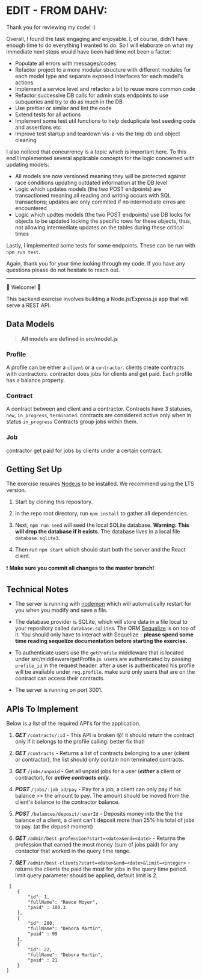 # EDIT - FROM DAHV:
Thank you for reviewing my code! :)

Overall, I found the task engaging and enjoyable.
I, of course, didn't have enough time to do everything I wanted to do.
So I will elaborate on what my immediate next steps would have been had time not been a factor:
- Populate all errors with messages/codes
- Refactor project to a more modular structure with different modules for each model type and separate exposed interfaces for each model's actions
- Implement a service level and refactor a bit to reuse more common code
- Refactor successive DB calls for admin stats endpoints to use subqueries and try to do as much in the DB
- Use prettier or similar and lint the code
- Extend tests for all actions
- Implement some test util functions to help deduplicate test seeding code and assertions etc
- Improve test startup and teardown vis-a-vis the tmp db and object cleaning

I also noticed that concurrency is a topic which is important here.
To this end I implemented several applicable concepts for the logic concerned with updating models:
- All models are now versioned meaning they will be protected against race conditions updating outdated information at the DB level
- Logic which updates models (the two POST endpoints) are transactioned meaning all reading and writing occurs with SQL transactions; updates are only commited if no intermediate erros are encountered
- Logic which updtes models (the two POST endpoints) use DB locks for objects to be updated locking the specific rows for these objects, thus, not allowing intermediate updates on the tables during these critical times

Lastly, I implemented some tests for some endpoints.
These can be run with `npm run test`.

Again, thank you for your time looking through my code.
If you have any questions please do not hesitate to reach out.

---

💫 Welcome! 🎉


This backend exercise involves building a Node.js/Express.js app that will serve a REST API.

## Data Models

> **All models are defined in src/model.js**

### Profile
A profile can be either a `client` or a `contractor`. 
clients create contracts with contractors. contractor does jobs for clients and get paid.
Each profile has a balance property.

### Contract
A contract between and client and a contractor.
Contracts have 3 statuses, `new`, `in_progress`, `terminated`. contracts are considered active only when in status `in_progress`
Contracts group jobs within them.

### Job
contractor get paid for jobs by clients under a certain contract.

## Getting Set Up

  
The exercise requires [Node.js](https://nodejs.org/en/) to be installed. We recommend using the LTS version.

  

1. Start by cloning this repository.

  

2. In the repo root directory, run `npm install` to gather all dependencies.

  

3. Next, `npm run seed` will seed the local SQLite database. **Warning: This will drop the database if it exists**. The database lives in a local file `database.sqlite3`.

  

4. Then run `npm start` which should start both the server and the React client.

  

❗️ **Make sure you commit all changes to the master branch!**

  
  

## Technical Notes

  

- The server is running with [nodemon](https://nodemon.io/) which will automatically restart for you when you modify and save a file.

- The database provider is SQLite, which will store data in a file local to your repository called `database.sqlite3`. The ORM [Sequelize](http://docs.sequelizejs.com/) is on top of it. You should only have to interact with Sequelize - **please spend some time reading sequelize documentation before starting the exercise.**

- To authenticate users use the `getProfile` middleware that is located under src/middleware/getProfile.js. users are authenticated by passing `profile_id` in the request header. after a user is authenticated his profile will be available under `req.profile`. make sure only users that are on the contract can access their contracts.
- The server is running on port 3001.

  

## APIs To Implement 

  

Below is a list of the required API's for the application.

  


1. ***GET*** `/contracts/:id` - This API is broken 😵! it should return the contract only if it belongs to the profile calling. better fix that!

1. ***GET*** `/contracts` - Returns a list of contracts belonging to a user (client or contractor), the list should only contain non terminated contracts.

1. ***GET*** `/jobs/unpaid` -  Get all unpaid jobs for a user (***either*** a client or contractor), for ***active contracts only***.

1. ***POST*** `/jobs/:job_id/pay` - Pay for a job, a client can only pay if his balance >= the amount to pay. The amount should be moved from the client's balance to the contractor balance.

1. ***POST*** `/balances/deposit/:userId` - Deposits money into the the the balance of a client, a client can't deposit more than 25% his total of jobs to pay. (at the deposit moment)

1. ***GET*** `/admin/best-profession?start=<date>&end=<date>` - Returns the profession that earned the most money (sum of jobs paid) for any contactor that worked in the query time range.

1. ***GET*** `/admin/best-clients?start=<date>&end=<date>&limit=<integer>` - returns the clients the paid the most for jobs in the query time period. limit query parameter should be applied, default limit is 2.
```
 [
    {
        "id": 1,
        "fullName": "Reece Moyer",
        "paid" : 100.3
    },
    {
        "id": 200,
        "fullName": "Debora Martin",
        "paid" : 99
    },
    {
        "id": 22,
        "fullName": "Debora Martin",
        "paid" : 21
    }
]
```
